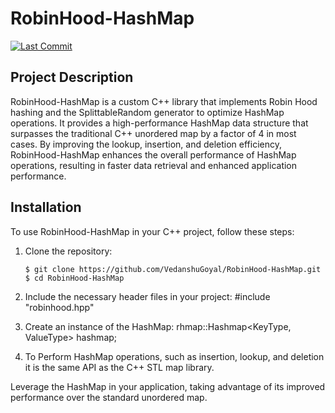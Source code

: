 # RobinHood-HashMap

[![Last Commit](https://img.shields.io/github/last-commit/VedanshuGoyal/RobinHood-HashMap)](https://github.com/VedanshuGoyal/RobinHood-HashMap/commits/main)

## Project Description

RobinHood-HashMap is a custom C++ library that implements Robin Hood hashing and the SplittableRandom generator to optimize HashMap operations. It provides a high-performance HashMap data structure that surpasses the traditional C++ unordered map by a factor of 4 in most cases. By improving the lookup, insertion, and deletion efficiency, RobinHood-HashMap enhances the overall performance of HashMap operations, resulting in faster data retrieval and enhanced application performance.

## Installation

To use RobinHood-HashMap in your C++ project, follow these steps:

1. Clone the repository:

   ```shell
   $ git clone https://github.com/VedanshuGoyal/RobinHood-HashMap.git
   $ cd RobinHood-HashMap
   
2. Include the necessary header files in your project:
#include "robinhood.hpp"

3. Create an instance of the HashMap:
rhmap::Hashmap<KeyType, ValueType> hashmap;

4. To Perform HashMap operations, such as insertion, lookup, and deletion it is the same API as the C++ STL map library.

Leverage the HashMap in your application, taking advantage of its improved performance over the standard unordered map.
